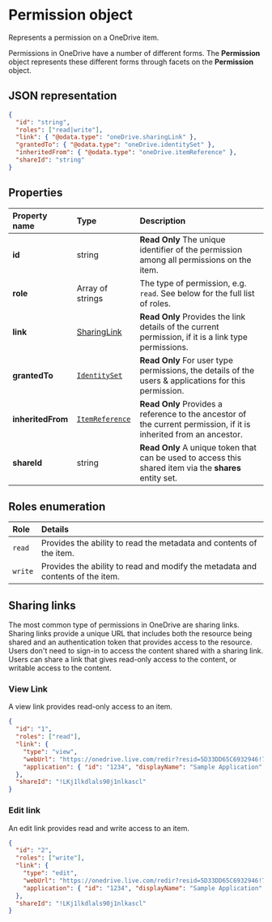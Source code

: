 # Permission object
Represents a permission on a OneDrive item.

Permissions in OneDrive have a number of different forms. The **Permission**
object represents these different forms through facets on the **Permission** object.

## JSON representation

<!-- { "blockType": "resource", "@odata.type": "oneDrive.permission", "optionalProperties": ["link", "grantedTo", "invitation", "inheritedFrom" ] } -->
```json
{
  "id": "string",
  "roles": ["read|write"],
  "link": { "@odata.type": "oneDrive.sharingLink" },
  "grantedTo": { "@odata.type": "oneDrive.identitySet" },
  "inheritedFrom": { "@odata.type": "oneDrive.itemReference" },
  "shareId": "string"
}
```

## Properties

| Property name     | Type                                             | Description                                                                                                        |
|:------------------|:-------------------------------------------------|:-------------------------------------------------------------------------------------------------------------------|
| **id**            | string                                           | **Read Only** The unique identifier of the permission among all permissions on the item.                           |
| **role**          | Array of strings                                 | The type of permission, e.g. `read`. See below for the full list of roles.                                         |
| **link**          | [SharingLink](sharinglink_facet.md)              | **Read Only** Provides the link details of the current permission, if it is a link type permissions.               |
| **grantedTo**     | [`IdentitySet`](../resources/identity.md)        | **Read Only** For user type permissions, the details of the users & applications for this permission.              |
| **inheritedFrom** | [`ItemReference`](../resources/itemReference.md) | **Read Only** Provides a reference to the ancestor of the current permission, if it is inherited from an ancestor. |
| **shareId**       | string                                           | **Read Only** A unique token that can be used to access this shared item via the **shares** entity set.            |

## Roles enumeration

| Role    | Details                                                                        |
|:--------|:-------------------------------------------------------------------------------|
| `read`  | Provides the ability to read the metadata and contents of the item.            |
| `write` | Provides the ability to read and modify the metadata and contents of the item. |


## Sharing links
The most common type of permissions in OneDrive are sharing links.
Sharing links provide a unique URL that includes both the resource being shared
and an authentication token that provides access to the resource. Users don't
need to sign-in to access the content shared with a sharing link. Users can share a link that gives read-only access to the content, or writable access to the content.

### View Link
A view link provides read-only access to an item.

<!-- {"blockType": "example", "@odata.type": "oneDrive.permission", "name": "permission-view-link" } -->
```json
{
  "id": "1",
  "roles": ["read"],
  "link": {
    "type": "view",
    "webUrl": "https://onedrive.live.com/redir?resid=5D33DD65C6932946!70859&authkey=!AL7N1QAfSWcjNU8&ithint=folder%2cgif",
    "application": { "id": "1234", "displayName": "Sample Application" }
  },
  "shareId": "!LKj1lkdlals90j1nlkascl"
}
```

### Edit link
An edit link provides read and write access to an item.

<!-- {"blockType": "example", "@odata.type": "oneDrive.permission", "name": "permission-edit-link" } -->
```json
{
  "id": "2",
  "roles": ["write"],
  "link": {
    "type": "edit",
    "webUrl": "https://onedrive.live.com/redir?resid=5D33DD65C6932946!70859&authkey=!AL7N1QAfSWcjNU8&ithint=folder%2cgif",
    "application": { "id": "1234", "displayName": "Sample Application" }
  },
  "shareId": "!LKj1lkdlals90j1nlkascl"
}
```

<!-- {
  "type": "#page.annotation",
  "description": "The permission object provides information about permissions and roles and sharing information.",
  "keywords": "sharing,permissions,read,write,acl",
  "section": "documentation"
} -->
